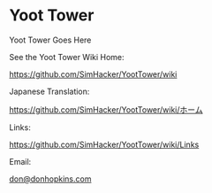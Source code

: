 # Yoot Tower
Yoot Tower Goes Here

See the Yoot Tower Wiki Home:

https://github.com/SimHacker/YootTower/wiki

Japanese Translation:

https://github.com/SimHacker/YootTower/wiki/ホーム

Links:

https://github.com/SimHacker/YootTower/wiki/Links

Email:

don@donhopkins.com
